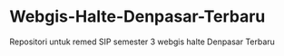 # Webgis-Halte-Denpasar-Terbaru
Repositori untuk remed SIP semester 3 webgis halte Denpasar Terbaru
